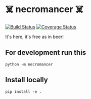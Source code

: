 # ☠️ necromancer ☠️

[![Build Status](https://travis-ci.com/SeedyROM/necromancer.svg?branch=master)](https://travis-ci.com/SeedyROM/necromancer)
[![Coverage Status](https://coveralls.io/repos/github/SeedyROM/necromancer/badge.svg?branch=master)](https://coveralls.io/github/SeedyROM/necromancer?branch=master)

It's here, it's free as in beer!

## For development run this

`python -m necromancer`

## Install locally

`pip install -e .`
